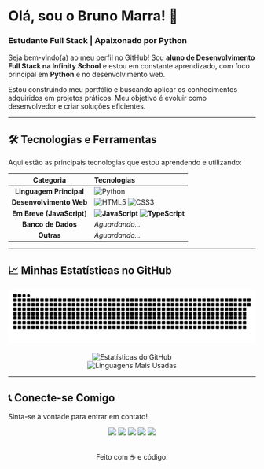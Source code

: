 # Olá, sou o Bruno Marra! 👋

### Estudante Full Stack | Apaixonado por Python

Seja bem-vindo(a) ao meu perfil no GitHub! Sou **aluno de Desenvolvimento Full Stack na Infinity School** e estou em constante aprendizado, com foco principal em **Python** e no desenvolvimento web.

Estou construindo meu portfólio e buscando aplicar os conhecimentos adquiridos em projetos práticos. Meu objetivo é evoluir como desenvolvedor e criar soluções eficientes.

---

## 🛠️ Tecnologias e Ferramentas

Aqui estão as principais tecnologias que estou aprendendo e utilizando:

| Categoria | Tecnologias |
| :---: | :--- |
| **Linguagem Principal** | <div align="left">![Python](https://img.shields.io/badge/Python-14354C?style=for-the-badge&logo=python&logoColor=white)</div> |
| **Desenvolvimento Web** | <div align="left">![HTML5](https://img.shields.io/badge/HTML5-E34F26?style=for-the-badge&logo=html5&logoColor=white)&nbsp;![CSS3](https://img.shields.io/badge/CSS3-1572B6?style=for-the-badge&logo=css3&logoColor=white)</div> |
| **Em Breve (JavaScript)** | <div align="left">**![JavaScript](https://img.shields.io/badge/JavaScript-F7DF1E?style=for-the-badge&logo=javascript&logoColor=black)**&nbsp;**![TypeScript](https://img.shields.io/badge/TypeScript-007ACC?style=for-the-badge&logo=typescript&logoColor=white)**</div> |
| **Banco de Dados** | *Aguardando...* |
| **Outras** | *Aguardando...* |

---

## 📈 Minhas Estatísticas no GitHub

<p align="center">
<img src="./github-contribution-grid-snake.svg" alt="Cobrinha Comendo Commits" />
<br/>
<br/>
<img src="https://github-readme-stats.vercel.app/api?username=bcmmarra&show_icons=true&theme=dark&rank_icon=github&hide_border=true"
alt="Estatísticas do GitHub"
/>
<br/>
<img src="https://github-readme-stats.vercel.app/api/top-langs/?username=bcmmarra&layout=compact&langs_count=5&theme=dark&hide_border=true"
alt="Linguagens Mais Usadas"
/>
</p>

---

## 📞 Conecte-se Comigo

Sinta-se à vontade para entrar em contato!

<div align="center">
    <a href="https://www.linkedin.com/in/bruno-marra-71886918b/" target="_blank"><img src="https://img.shields.io/badge/-LinkedIn-%230077B5?style=for-the-badge&logo=linkedin&logoColor=white" target="_blank"></a>
    <a href="mailto:bcm_marra@gmail.com"><img src="https://img.shields.io/badge/-Gmail-%23EA4335?style=for-the-badge&logo=gmail&logoColor=white" target="_blank"></a>
    <a href="http://wa.me/5531991853333" target="_blank"><img src="https://img.shields.io/badge/WhatsApp-25D366?style=for-the-badge&logo=whatsapp&logoColor=white" target="_blank" /></a>
    <a href="https://instagram.com/bruno_c_marra" target="_blank"><img src="https://img.shields.io/badge/-Instagram-%23E4405F?style=for-the-badge&logo=instagram&logoColor=white" target="_blank"></a>
    <a href="https://www.youtube.com/@brunomarra2797" target="_blank"><img src="https://img.shields.io/badge/YouTube-FF0000?style=for-the-badge&logo=youtube&logoColor=white" target="_blank"></a>
</div>

<br>
<p align="center">Feito com ☕ e código.</p>
